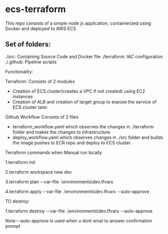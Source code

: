 # ecs-terraform


This repo consists of a simple node js application, containerized using Docker and deployed to AWS ECS

## Set of folders:
./src: Containing Source Code and Docker file
./terraform: IAC configuration
./.github: Pipeline scripts

Functionality:

Terraform: 
Consists of 2 modules
- Creation of ECS cluster(creates a VPC if not created) using EC2 instances
- Creation of ALB and creation of target group to expose the service of ECS cluster later.

Github Workflow
Consists of 2 files
- terraform_workflow.yaml which observes the changes in ./terraform folder and makes the changes to infrastructure
- deploy_workflow.yaml which observes changes in ./src folder and builds the image pushes to ECR repo and deploy to ECS cluster.

Terraform commands when Manual run locally

1.terraform init

2.terraform workspace new dev

3.terraform plan --var-file .\environments\dev.tfvars

4.terraform apply --var-file .\environments\dev.tfvars --auto-approve

TO destroy:

1.terraform destroy --var-file .\environments\dev.tfvars --auto-approve

Note:--auto-approve is used when u dont wnat to answer confirmation prompt
